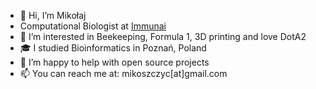 - 👋 Hi, I’m Mikołaj
- Computational Biologist at [Immunai](https://www.immunai.com/)
- 👀 I’m interested in Beekeeping, Formula 1, 3D printing and love DotA2
- 🎓 I studied Bioinformatics in Poznań, Poland
- 💞️ I’m happy to help with open source projects
- 📫 You can reach me at: mikoszczyc[at]gmail.com

<!---
mikoszczyc/mikoszczyc is a ✨ special ✨ repository because its `README.md` (this file) appears on your GitHub profile.
You can click the Preview link to take a look at your changes.
--->
